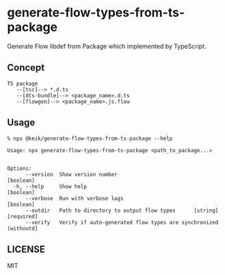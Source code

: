 # generate-flow-types-from-ts-package

Generate Flow libdef from Package which implemented by TypeScript.

## Concept

```
TS package
   --[tsc]--> *.d.ts
   --[dts-bundle]--> <package_name>.d.ts
   --[flowgen]--> <package_name>.js.flow
```

## Usage

```
% npx @keik/generate-flow-types-from-ts-package --help

Usage: npx generate-flow-types-from-ts-package <path_to_package...>


Options:
      --version  Show version number                                   [boolean]
  -h, --help     Show help                                             [boolean]
      --verbose  Run with verbose logs                                 [boolean]
      --outdir   Path to directory to output flow types      [string] [required]
      --verify   Verify if auto-generated flow types are synchronized (withoutd]
```

## LICENSE

MIT
